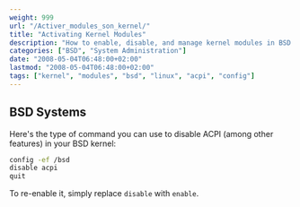 ```yaml
---
weight: 999
url: "/Activer_modules_son_kernel/"
title: "Activating Kernel Modules"
description: "How to enable, disable, and manage kernel modules in BSD and Linux systems"
categories: ["BSD", "System Administration"]
date: "2008-05-04T06:48:00+02:00"
lastmod: "2008-05-04T06:48:00+02:00"
tags: ["kernel", "modules", "bsd", "linux", "acpi", "config"]
---
```


## BSD Systems

Here's the type of command you can use to disable ACPI (among other features) in your BSD kernel:

```bash
config -ef /bsd
disable acpi
quit
```

To re-enable it, simply replace `disable` with `enable`.
